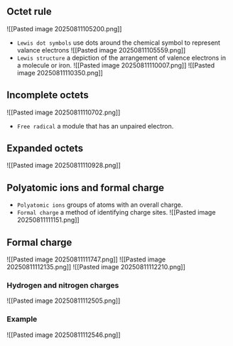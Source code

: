 ## Octet rule 
![[Pasted image 20250811105200.png]]
* `Lewis dot symbols` use dots around the chemical symbol to represent valance electrons
![[Pasted image 20250811105559.png]]
* `Lewis structure` a depiction of the arrangement of valence electrons in a molecule or iron.
![[Pasted image 20250811110007.png]]
![[Pasted image 20250811110350.png]]

## Incomplete octets
![[Pasted image 20250811110702.png]]
* `Free radical` a module that has an unpaired electron.
## Expanded octets
![[Pasted image 20250811110928.png]]

## Polyatomic ions and formal charge
* `Polyatomic ions` groups of atoms with an overall charge.
* `Formal charge` a method of identifying charge sites.
![[Pasted image 20250811111151.png]]

## Formal charge
![[Pasted image 20250811111747.png]]
![[Pasted image 20250811112135.png]]
![[Pasted image 20250811112210.png]]

### Hydrogen and nitrogen charges
![[Pasted image 20250811112505.png]]

### Example
![[Pasted image 20250811112546.png]]
